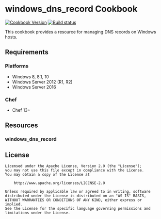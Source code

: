 # windows_dns_record Cookbook

[![Cookbook Version](https://img.shields.io/cookbook/v/windows_dns_record.svg)](https://supermarket.chef.io/cookbooks/windows_dns_record)
[![Build status](https://ci.appveyor.com/api/projects/status/08ufviinkdtwi7vm/branch/master?svg=true)](https://ci.appveyor.com/project/ChefWindowsCookbooks/windows-dns-record/branch/master)

This cookbook provides a resource for managing DNS records on Windows hosts.

## Requirements

### Platforms

- Windows 8, 8.1, 10
- Windows Server 2012 (R1, R2)
- Windows Server 2016

### Chef

- Chef 13+

## Resources

### windows_dns_record



## License
```
Licensed under the Apache License, Version 2.0 (the "License");
you may not use this file except in compliance with the License.
You may obtain a copy of the License at

    http://www.apache.org/licenses/LICENSE-2.0

Unless required by applicable law or agreed to in writing, software
distributed under the License is distributed on an "AS IS" BASIS,
WITHOUT WARRANTIES OR CONDITIONS OF ANY KIND, either express or implied.
See the License for the specific language governing permissions and
limitations under the License.
```
